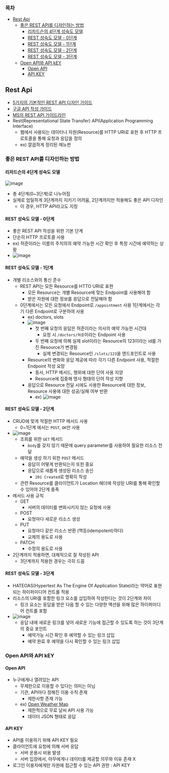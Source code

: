 ### 목차
- [Rest Api](#rest-api)
  - [좋은 REST API를 디자인하는 방법](#좋은-rest-api를-디자인하는-방법)
    - [리차드슨의 4단계 성숙도 모델](#리차드슨의-4단계-성숙도-모델)
    - [REST 성숙도 모델 - 0단계](#rest-성숙도-모델---0단계)
    - [REST 성숙도 모델 - 1단계](#rest-성숙도-모델---1단계)
    - [REST 성숙도 모델 - 2단계](#rest-성숙도-모델---2단계)
    - [REST 성숙도 모델 - 3단계](#rest-성숙도-모델---3단계)
  - [Open API와 API kEY](#open-api와-api-key)
    - [Open API](#open-api)
    - [API KEY](#api-key)
## Rest Api
- [5가지의 기본적인 REST API 디자인 가이드](https://blog.restcase.com/5-basic-rest-api-design-guidelines/)
- [구글 API 작성 가이드](https://cloud.google.com/apis/design?hl=ko)
- [MS의 REST API 가이드라인](https://github.com/Microsoft/api-guidelines/blob/master/Guidelines.md)
- Rest(Representational State Transfer) API(Application Programming Interface)
  - 웹에서 사용되는 데이터나 자원(Resource)를 HTTP URI로 표현 후 HTTP 프로토콜을 통해 요청과 응답을 정의
  - ex) 깔끔하게 정리된 메뉴판

### 좋은 REST API를 디자인하는 방법
#### 리차드슨의 4단계 성숙도 모델
![image](https://user-images.githubusercontent.com/102513932/193714881-49691f38-677e-4d28-bb64-d8784b3c15a9.png)
- 총 4단계(0~3단계)로 나누어짐
- 실제로 엄밀하게 3단계까지 지키기 어려움, 2단계까지만 적용해도 좋은 API 디자인
  - 이 경우, HTTP API라고도 지칭

#### REST 성숙도 모델 - 0단계
- 좋은 REST API 작성을 위한 기본 단계
- 단순히 HTTP 프로토콜 사용
- ex) 허준이라는 이름의 주치의의 예약 가능한 시간 확인 후 특정 시간에 예약하는 상황
- ![image](https://user-images.githubusercontent.com/102513932/193715156-bc1e1131-f380-40b4-ac3e-0b130e7a7f07.png)

#### REST 성숙도 모델 - 1단계
- 개별 리소스와의 통신 준수
  - REST API는 모든 Resource를 HTTO URI로 표현
    - 모든 Resource는 개별 Resource에 맞는 Endpoint를 사용해야 함
    - 받은 자원에 대한 정보를 응답으로 전달해야 함
  - 0단계에서는 모든 요청에서 Endpoint로 ```/appointment``` 사용 1단계에서는 각기 다른 Endpoint로 구분하여 사용
    - ex) doctors, slots
    - ![image](https://user-images.githubusercontent.com/102513932/193716905-357cc4ce-f0ad-4f27-9683-37c99581e959.png)
      - 첫 번째 요청의 응답은 허준이라는 의사의 예약 가능한 시간대
        - 요청 시 ```/doctors/허준```이라는 Endpoint 사용
      - 두 번째 요청에 의해 실제 slot이라는 Resource의 123이라는 id를 가진 Resource가 변경됨
        - 실제 변경되는 Resource인 ```/slots/123```을 엔드포인트로 사용
    - Resource의 변화와 응답 제공에 따라 각기 다른 Endpoint 사용, 적절한 Endpoint 작성 요망
      - 동사, HTTP 메서드, 행위에 대한 단어 사용 지양
      - Resource에 집중해 명사 형태의 단어 작성 지향
    - 응답으로 Resource 전달 시에도 사용한 Resource에 대한 정보, Resource 사용에 대한 성공/실패 여부 반환
      - ex) ![image](https://user-images.githubusercontent.com/102513932/193718156-c61ecc6d-9683-469a-b65b-a56b47069764.png)

#### REST 성숙도 모델 - 2단계
- CRUD에 맞게 적절한 HTTP 메서드 사용
  - 0~1단계 에서는 ```POST```, ```OK```만 사용
- ![image](https://user-images.githubusercontent.com/102513932/193718313-8f52c1cc-4a2a-4a7b-bef1-2cd11bad71cb.png)
  - 조회를 위한 ```GET``` 메서드
    - ```body```를 갖지 않기 때문에 query parameter를 사용하여 필요한 리소스 전달
  - 예약을 생성 하기 위한 ```POST``` 메서드
    - 응답이 어떻게 반환되는지 또한 중요
    - 응답으로 새롭게 생성된 리소스 송신
      - ```201 Created```로 명확히 작성
  - 관련 Resource를 클라이언트가 Location 헤더에 작성된 URI를 통해 확인할 수 있어야 2단계 충족
- 메서드 사용 규칙
  - GET
    - 서버의 데이터를 변화시키지 않는 요청에 사용
  - POST
    - 요청마다 새로운 리소스 생성
  - PUT
    - 요청마다 같은 리소스 반환 (멱등(idempotent)하다)
    - 교체의 용도로 사용
  - PATCH
    - 수정의 용도로 사용
- 2단계까지 적용하면, 대체적으로 잘 작성된 API
  - 3단계까지 적용한 경우는 극히 드뭄

#### REST 성숙도 모델 - 3단계
- HATEOAS(Hypertext As The Engine Of Application State)라는 약어로 표현되는 하이퍼미디어 컨트롤 적용
- 리소스의 URI를 포함한 링크 요소를 삽입하여 작성한다는 것이 2단계와 차이
  - 링크 요소는 응답을 받은 다음 할 수 있는 다양한 액션을 위해 많은 하이퍼미디어 컨트롤 포함
- ![image](https://user-images.githubusercontent.com/102513932/193719575-18da8f59-5341-43ae-9793-1a047ffc3d32.png)
  - 응답 내에 새로운 링크를 넣어 새로운 기능에 접근할 수 있도록 하는 것이 3단계의 중요 포인트
    - 예약가능 시간 확인 후 예약할 수 있는 링크 삽입
    - 예약 완료 후 예약을 다시 확인할 수 있는 링크 삽입

### Open API와 API kEY

#### Open API
- 누구에게나 열려있는 API
  - 무제한으로 이용할 수 있다는 의미는 아님
  - 기관, API마다 정해진 이용 수칙 존재
    - 제한사항 존재 가능
  - ex) [Open Weather Map](https://openweathermap.org/api)
    - 제한적으로 무료 날씨 API 사용 가능
    - 데이터 JSON 형태로 응답

#### API KEY
- API를 이용하기 위해 API KEY 필요
- 클라이언트에 요청에 의해 서버 응답
  - 서버 운용시 비용 발생
  - 서버 입장에서, 아무에게나 데이터를 제공할 의무와 이유 존재 X
- 로그인 이용자에게만 자원에 접근할 수 있는 API 권한 : API KEY